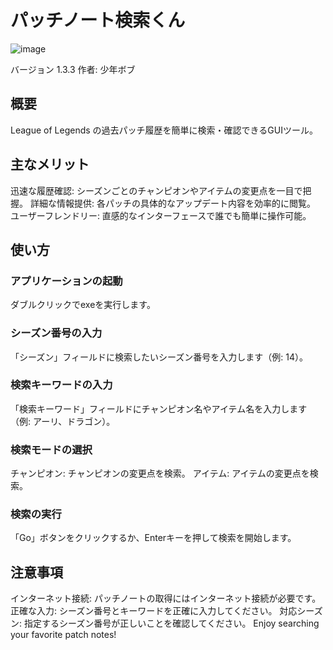 # パッチノート検索くん
![image](https://github.com/user-attachments/assets/251cbe28-34d3-481c-a7d6-e3946de1cd58)

バージョン 1.3.3
作者: 少年ボブ

## 概要
League of Legends の過去パッチ履歴を簡単に検索・確認できるGUIツール。

## 主なメリット
迅速な履歴確認: シーズンごとのチャンピオンやアイテムの変更点を一目で把握。
詳細な情報提供: 各パッチの具体的なアップデート内容を効率的に閲覧。
ユーザーフレンドリー: 直感的なインターフェースで誰でも簡単に操作可能。

## 使い方
### アプリケーションの起動
ダブルクリックでexeを実行します。

### シーズン番号の入力
「シーズン」フィールドに検索したいシーズン番号を入力します（例: 14）。

### 検索キーワードの入力
「検索キーワード」フィールドにチャンピオン名やアイテム名を入力します（例: アーリ、ドラゴン）。

### 検索モードの選択
チャンピオン: チャンピオンの変更点を検索。
アイテム: アイテムの変更点を検索。

### 検索の実行
「Go」ボタンをクリックするか、Enterキーを押して検索を開始します。

## 注意事項
インターネット接続: パッチノートの取得にはインターネット接続が必要です。
正確な入力: シーズン番号とキーワードを正確に入力してください。
対応シーズン: 指定するシーズン番号が正しいことを確認してください。
Enjoy searching your favorite patch notes!
